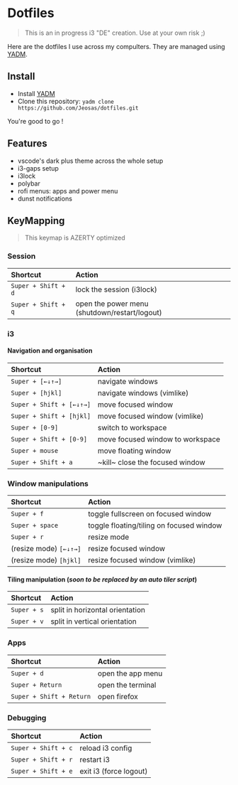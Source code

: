 # Dotfiles

> This is an in progress i3 "DE" creation. Use at your own risk ;)

Here are the dotfiles I use across my compulters. They are managed using [YADM](https://yadm.io).

## Install

- Install [YADM](https://yadm.io/docs/install)
- Clone this repository: `yadm clone https://github.com/Jeosas/dotfiles.git`

You're good to go !

## Features
- vscode's dark plus theme across the whole setup
- i3-gaps setup
- i3lock
- polybar
- rofi menus: apps and power menu
- dunst notifications

## KeyMapping

> This keymap is AZERTY optimized

### Session

|  Shortcut  					|  Action  																			|
|:--------------------|:----------------------------------------------|
| `Super + Shift + d` | lock the session (i3lock) 										|
| `Super + Shift + q` | open the power menu (shutdown/restart/logout) |

### i3
#### Navigation and organisation

|  Shortcut  								|  Action  													|
|:--------------------------|:----------------------------------|
| `Super + [←↓↑→]`          | navigate windows        					|
| `Super + [hjkl]`          | navigate windows (vimlike) 				|
| `Super + Shift + [←↓↑→]`  | move focused window 							|
| `Super + Shift + [hjkl]`  | move focused window (vimlike) 		|
| `Super + [0-9]`           | switch to workspace 							|
| `Super + Shift + [0-9]`   | move focused window to workspace  |
| `Super + mouse`           | move floating window              |
| `Super + Shift + a`       | ~kill~ close the focused window 	|


### Window manipulations

|  Shortcut  							|  Action  																	|
|:------------------------|:------------------------------------------|
| `Super + f` 						| toggle fullscreen on focused window 			|
| `Super + space` 				| toggle floating/tiling on focused window 	|
| `Super + r` 						| resize mode 															|
| (resize mode) `[←↓↑→]` 	| resize focused window 										|
| (resize mode) `[hjkl]` 	| resize focused window (vimlike)						|


#### Tiling manipulation (_soon to be replaced by an auto tiler script_)

|  Shortcut  	|  Action  												|
|:------------|:--------------------------------|
| `Super + s` | split in horizontal orientation |
| `Super + v` | split in vertical orientation 	|


### Apps

|  Shortcut  								|  Action 					|
|:--------------------------|:------------------|
| `Super + d` 							| open the app menu |
| `Super + Return` 					| open the terminal |
| `Super + Shift + Return` 	| open firefox 			|


### Debugging

|  Shortcut  |  Action  												|
|:-----------|:---------------------------------|
| `Super + Shift + c` | reload i3 config				|
| `Super + Shift + r` | restart i3 							|
| `Super + Shift + e` | exit i3 (force logout) 	|
